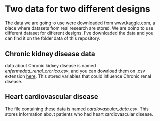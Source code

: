 # Two data for two different designs
The data we are going to use  were downloaded from www.kaggle.com, a place where datasets from real research are stored. We are going to use different dataset for different designs. I've downloaded the data and you can find it on the folder data of this repository.

## Chronic kidney disease data
data about Chronic kidney disease is named _enfermedad_renal_cronica.csv_, and you can download them on .csv extension [here](https://github.com/KJPaez1/A-friendly-PracticalGuide-to-gtsummary/blob/main/data/enfermedad_renal_cronica.csv). This stored variables that could influence Chronic renal disease.

## Heart cardiovascular disease
The file containing these data is named _cardiovascular_data.csv_. This stores information about patients who had heart cardiovascular disease.
